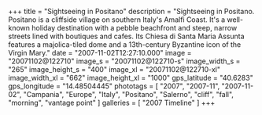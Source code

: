 +++
title = "Sightseeing in Positano"
description = "Sightseeing in Positano. Positano is a cliffside village on southern Italy's Amalfi Coast. It's a well-known holiday destination with a pebble beachfront and steep, narrow streets lined with boutiques and cafes. Its Chiesa di Santa Maria Assunta features a majolica-tiled dome and a 13th-century Byzantine icon of the Virgin Mary."
date = "2007-11-02T12:27:10.000"
image = "20071102@122710"
image_s = "20071102@122710-s"
image_width_s = "265"
image_height_s = "400"
image_xl = "20071102@122710-xl"
image_width_xl = "662"
image_height_xl = "1000"
gps_latitude = "40.6283"
gps_longitude = "14.48504445"
phototags = [ "2007", "2007-11", "2007-11-02", "Campania", "Europe", "Italy", "Positano", "Salerno", "cliff", "fall", "morning", "vantage point" ]
galleries = [ "2007 Timeline" ]
+++
